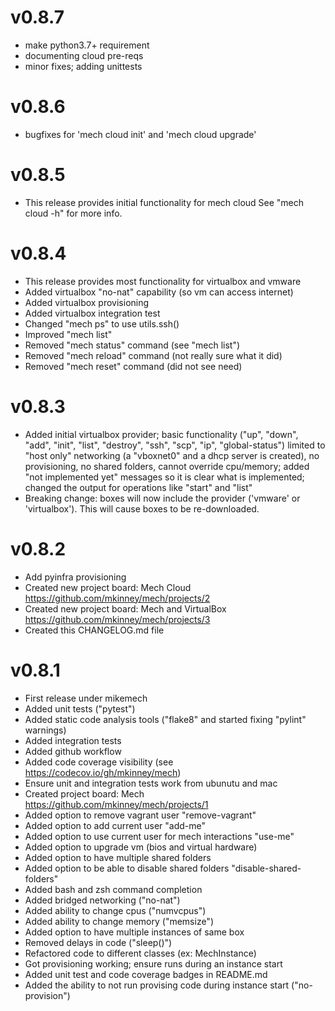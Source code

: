 # v0.8.7

+ make python3.7+ requirement
+ documenting cloud pre-reqs
+ minor fixes; adding unittests

# v0.8.6

+ bugfixes for 'mech cloud init' and 'mech cloud upgrade'

# v0.8.5

+ This release provides initial functionality for mech cloud
  See "mech cloud -h" for more info.

# v0.8.4

+ This release provides most functionality for virtualbox and vmware
+ Added virtualbox "no-nat" capability (so vm can access internet)
+ Added virtualbox provisioning
+ Added virtualbox integration test
+ Changed "mech ps" to use utils.ssh()
+ Improved "mech list"
+ Removed "mech status" command (see "mech list")
+ Removed "mech reload" command (not really sure what it did)
+ Removed "mech reset" command (did not see need)

# v0.8.3

+ Added initial virtualbox provider; basic functionality ("up", "down",
  "add", "init", "list", "destroy", "ssh", "scp", "ip", "global-status")
  limited to "host only" networking (a "vboxnet0" and a dhcp server is created),
  no provisioning, no shared folders, cannot override cpu/memory;
  added "not implemented yet" messages so it is clear what is implemented;
  changed the output for operations like "start" and "list"
+ Breaking change: boxes will now include the provider ('vmware' or 'virtualbox').
  This will cause boxes to be re-downloaded.

# v0.8.2

+ Add pyinfra provisioning
+ Created new project board: Mech Cloud https://github.com/mkinney/mech/projects/2
+ Created new project board: Mech and VirtualBox https://github.com/mkinney/mech/projects/3
+ Created this CHANGELOG.md file

# v0.8.1

+ First release under mikemech
+ Added unit tests ("pytest")
+ Added static code analysis tools ("flake8" and started fixing "pylint" warnings)
+ Added integration tests
+ Added github workflow
+ Added code coverage visibility (see https://codecov.io/gh/mkinney/mech)
+ Ensure unit and integration tests work from ubunutu and mac
+ Created project board: Mech https://github.com/mkinney/mech/projects/1
+ Added option to remove vagrant user "remove-vagrant"
+ Added option to add current user "add-me"
+ Added option to use current user for mech interactions "use-me"
+ Added option to upgrade vm (bios and virtual hardware)
+ Added option to have multiple shared folders
+ Added option to be able to disable shared folders "disable-shared-folders"
+ Added bash and zsh command completion
+ Added bridged networking ("no-nat")
+ Added ability to change cpus ("numvcpus")
+ Added ability to change memory ("memsize")
+ Added option to have multiple instances of same box
+ Removed delays in code ("sleep()")
+ Refactored code to different classes (ex: MechInstance)
+ Got provisioning working; ensure runs during an instance start
+ Added unit test and code coverage badges in README.md
+ Added the ability to not run provising code during instance start ("no-provision")
